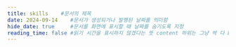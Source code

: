 ```yaml
---
title: skills    #문서의 제목
date: 2024-09-14    #문서가 생성되거나 발행된 날짜를 의미함
hide_date: true     #문서를 화면에 표시할 때 날짜를 숨기도록 지정
reading_time: false #읽기 시간을 표시하지 않겠다는 뜻 content 하위는 그냥 싹 다 body
---
```

